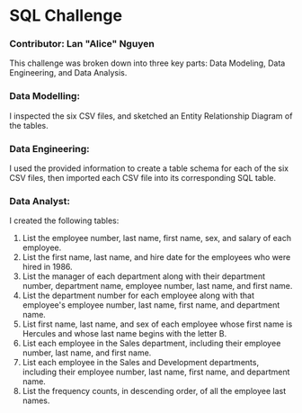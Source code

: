 # SQL Challenge
### Contributor: Lan "Alice" Nguyen

This challenge was broken down into three key parts: Data Modeling, Data Engineering, and Data Analysis.

### Data Modelling:
I inspected the six CSV files, and sketched an Entity Relationship Diagram of the tables.

### Data Engineering:
I used the provided information to create a table schema for each of the six CSV files, then imported each CSV file into its corresponding SQL table.

### Data Analyst:
I created the following tables:
1. List the employee number, last name, first name, sex, and salary of each employee.
2. List the first name, last name, and hire date for the employees who were hired in 1986.
3. List the manager of each department along with their department number, department name, employee number, last name, and first name.
4. List the department number for each employee along with that employee's employee number, last name, first name, and department name.
5. List first name, last name, and sex of each employee whose first name is Hercules and whose last name begins with the letter B.
6. List each employee in the Sales department, including their employee number, last name, and first name.
7. List each employee in the Sales and Development departments, including their employee number, last name, first name, and department name.
8. List the frequency counts, in descending order, of all the employee last names.